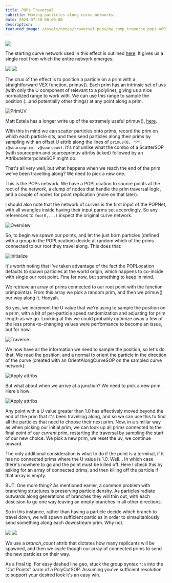 ```yaml
---
title: POPs Traversal
subtitle: Moving particles along curve networks.
date: 2024-07-30 00:00:00
description:
featured_image: /assets/notes/traversal-pops/nw_comp_traverse_pops.v001.jpg
---
```


<div class="gallery" data-columns="2">
	<img src="/assets/notes/traversal-pops/traversal_pops-poster.gif">
</div>

The starting curve network used in this effect is outlined [here](/notes/tendrils). It gives us a single root from which the entire network emerges:

<div class="gallery" data-columns="2">
		<img src="/assets/notes/traversal-pops/traverse_pops_initial.close.jpg">
		<img src="/assets/notes/traversal-pops/traverse_pops_initial.far.jpg">
</div>

The crux of the effect is to position a particle on a prim with a straightforward VEX function, primuv(). Each prim has an intrinsic set of uvs (with only the U component of relevant to a polyline), giving us a nice normalized range to work with. We can use this range to sample the position (...and potentially other things) at any point along a prim.

![PrimUV](../assets/notes/traversal-pops/primuv.gif)

Matt Estela has a longer write up of the extremely useful primuv(), [here](https://tokeru.com/cgwiki/JoyOfVex19.html).

With this in mind we can scatter particles onto prims, record the prim on which each particle sits, and then send particles along their prims by sampling with an offset U attrib along the lines of ```primuv(0, "P", i@sourceprim, v@sourceuv)```. It's not unlike what the combo of a ScatterSOP (with sourceprim and sourceprimuv attribs ticked) followed by an AttributeInterpolateSOP might do. 

That's all very well, but what happens when we reach the end of the prim we've been travelling along? We need to pick a new one.

This is the POPs network. We have a POPLocation to source points at the root of the network, a clump of nodes that handle the prim traversal logic, and a couple of nodes for point replication (more on that later).

I should also note that the network of curves is the first input of the POPNet, with all wrangles inside having their input parms set accordingly. So any references to ```foo(0,...)``` inspect the original curve network.

![Overview](/assets/notes/traversal-pops/traverse_pops_overview.jpg)

So, to begin we spawn our points, and let the just born particles (defined with a group in the POPLocation) decide at random which of the prims connected to our root they travel along. This does that:

![Initialize](/assets/notes/traversal-pops/traverse_pops_init.jpg)

It's worth noting that I've taken advantage of the fact the POPLocation defaults to spawn particles at the world origin, which happens to co-incide with single our root point. Fine for now, but something to keep in mind.

We retrieve an array of prims connected to our root point with the function primpoints(). From this array we pick a random prim, and then we primuv() our way along it. Hooyah.

So yes, we increment the U value that we're using to sample the position on a prim, with a bit of per-particle speed randomization and adjusting for prim length as we go. Looking at this we could probably optimize away a few of the less prone-to-changing values were performance to become an issue, but for now:

![Traverse](/assets/notes/traversal-pops/traverse_pops_inc_u.jpg)

We now have all the information we need to sample the position, so let's do that. We read the position, and a normal to orient the particle in the direction of the curve (created with an OrientAlongCurveSOP on the sampled curve network):

![Apply attribs](/assets/notes/traversal-pops/traverse_pops_apply.jpg)

But what about when we arrive at a junction? We need to pick a new prim. Here's how:

![Apply attribs](/assets/notes/traversal-pops/traverse_pops_reinit.jpg)

Any point with a U value greater than 1.0 has effectively moved beyond the end of the prim that it's been travelling along, and so we can use this to find all the particles that need to choose their next prim. Now, in a similiar way as when picking our initial prim, we can look up all prims connected to the final point of our *current* prim, restarting the traversal by sampling the start of our new choice. We pick a new prim, we reset the uv, we continue onward.

The only additional consideration is what to do if the point is a terminal, if it has no connected prims where the U value is 1.0. Well... In which case there's nowhere to go and the point must be killed off. Here I check this by asking for an array of connected prims, and then killing off the particle if that array is empty.

BUT. One more thing? As mentioned earlier, a common problem with branching structures is preserving particle density. As particles radiate outwards along generations of branches they will thin out, with each descision to go one way leaving an empty branches in all other directions.

So in this instance, rather than having a particle decide which branch to travel down, we will spawn sufficient particles in order to simaultaniously send something along each downstream prim. Why not.

<div class="gallery" data-columns="2">
	<img src="/assets/notes/traversal-pops/traverse_pops_replicate.jpg">
	<img src="/assets/notes/traversal-pops/traverse_pops_replicants.jpg">	
</div>

We use a *branch_count* attrib that dictates how many replicants will be spawned, and then we cycle though our array of connected prims to send the new particles on their way.

As a final tip. For easy dashed line geo, stuck the group syntax ```*:n``` into the "Cut Points" parm of a PolyCutSOP. Assuming you've sufficient resolution to support your desired look it's an easy win.